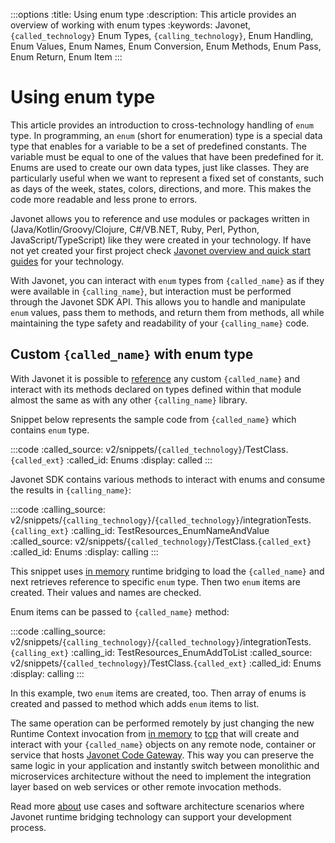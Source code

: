 :::options
:title: Using enum type
:description: This article provides an overview of working with enum types
:keywords: Javonet, `{called_technology}` Enum Types, `{calling_technology}`, Enum Handling, Enum Values, Enum Names, Enum Conversion, Enum Methods, Enum Pass, Enum Return, Enum Item
:::

# Using enum type  
  
This article provides an introduction to cross-technology handling of `enum` type. In programming, an `enum` (short for enumeration) type is a special data type that enables for a variable to be a set of predefined constants. The variable must be equal to one of the values that have been predefined for it. Enums are used to create our own data types, just like classes. They are particularly useful when we want to represent a fixed set of constants, such as days of the week, states, colors, directions, and more. This makes the code more readable and less prone to errors.  
  
Javonet allows you to reference and use modules or packages written in (Java/Kotlin/Groovy/Clojure, C#/VB.NET, Ruby, Perl, Python, JavaScript/TypeScript) like they were created in your technology. If have not yet created your first project check [Javonet overview and quick start guides](/guides/v2/`{calling_technology}`/`{called_technology}`/getting-started/about-javonet) for your technology.  
  
With Javonet, you can interact with `enum` types from `{called_name}` as if they were available in `{calling_name}`, but interaction must be performed through the Javonet SDK API. This allows you to handle and manipulate `enum` values, pass them to methods, and return them from methods, all while maintaining the type safety and readability of your `{calling_name}` code.  
  
## Custom `{called_name}` with enum type
  
With Javonet it is possible to [reference](/guides/v2/`{calling_technology}`/`{called_technology}`/getting-started/adding-references-to-libraries) any custom `{called_name}` and interact with its methods declared on types defined within that module almost the same as with any other `{calling_name}` library.  
  
Snippet below represents the sample code from `{called_name}` which contains `enum` type.  
  
:::code
:called_source: v2/snippets/`{called_technology}`/TestClass.`{called_ext}`
:called_id: Enums
:display: called
:::

Javonet SDK contains various methods to interact with enums and consume the results in `{calling_name}`:  

:::code
:calling_source: v2/snippets/`{calling_technology}`/`{called_technology}`/integrationTests.`{calling_ext}`
:calling_id: TestResources_EnumNameAndValue
:called_source: v2/snippets/`{called_technology}`/TestClass.`{called_ext}`
:called_id: Enums
:display: calling
:::

This snippet uses [in memory](/guides/v2/`{calling_technology}`/`{called_technology}`/foundations/in-memory-channel) runtime bridging to load the `{called_name}` and next retrieves reference to specific `enum` type. Then two `enum` items are created. Their values and names are checked.  
  
Enum items can be passed to `{called_name}` method:

:::code
:calling_source: v2/snippets/`{calling_technology}`/`{called_technology}`/integrationTests.`{calling_ext}`
:calling_id: TestResources_EnumAddToList
:called_source: v2/snippets/`{called_technology}`/TestClass.`{called_ext}`
:called_id: Enums
:display: calling
:::

In this example, two `enum` items are created, too. Then array of enums is created and passed to method which adds `enum` items to list.  
  
The same operation can be performed remotely by just changing the new Runtime Context invocation from [in memory](/guides/v2/`{calling_technology}`/`{called_technology}`/foundations/in-memory-channel) to [tcp](/guides/v2/`{calling_technology}`/`{called_technology}`/foundations/tcp-channel) that will create and interact with your `{called_name}` objects on any remote node, container or service that hosts [Javonet Code Gateway](/guides/v2/`{calling_technology}`/`{called_technology}`/javonet-code-gateway/about-javonet-code-gateway.md). This way you can preserve the same logic in your application and instantly switch between monolithic and microservices architecture without the need to implement the integration layer based on web services or other remote invocation methods.
  
Read more [about](/guides/v2/`{calling_technology}`/`{called_technology}`/getting-started/about-javonet) use cases and software architecture scenarios where Javonet runtime bridging technology can support your development process.
